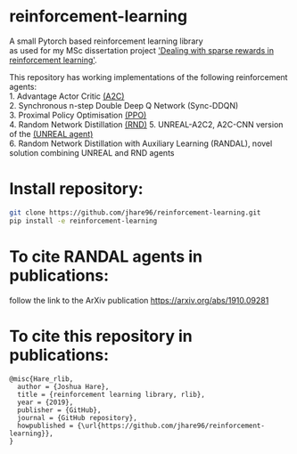 # reinforcement-learning

A small Pytorch based reinforcement learning library  
as used for my MSc dissertation project ['Dealing with sparse rewards in reinforcement learning'](https://arxiv.org/abs/1910.09281).  

This repository has working implementations of the following reinforcement agents:  
          1. Advantage Actor Critic [(A2C)](https://openai.com/blog/baselines-acktr-a2c/)  
          2. Synchronous n-step Double Deep Q Network (Sync-DDQN)  
          3. Proximal Policy Optimisation [(PPO)](https://arxiv.org/abs/1707.06347)  
          4. Random Network Distillation [(RND)](https://arxiv.org/abs/1810.12894)
          5. UNREAL-A2C2, A2C-CNN version of the [(UNREAL agent)](https://deepmind.com/blog/article/reinforcement-learning-unsupervised-auxiliary-tasks)  
          6. Random Network Distillation with Auxiliary Learning (RANDAL), novel solution combining UNREAL and RND agents  
          
          
# Install repository:
```bash
git clone https://github.com/jhare96/reinforcement-learning.git
pip install -e reinforcement-learning
```
# To cite RANDAL agents in publications:  
follow the link to the ArXiv publication https://arxiv.org/abs/1910.09281
          
# To cite this repository in publications:

    @misc{Hare_rlib,
      author = {Joshua Hare},
      title = {reinforcement learning library, rlib},
      year = {2019},
      publisher = {GitHub},
      journal = {GitHub repository},
      howpublished = {\url{https://github.com/jhare96/reinforcement-learning}},
    }

